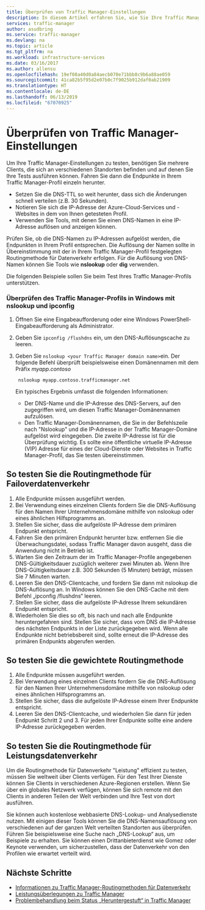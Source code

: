 ```yaml
---
title: Überprüfen von Traffic Manager-Einstellungen
description: In diesem Artikel erfahren Sie, wie Sie Ihre Traffic Manager-Einstellungen überprüfen.
services: traffic-manager
author: asudbring
ms.service: traffic-manager
ms.devlang: na
ms.topic: article
ms.tgt_pltfrm: na
ms.workload: infrastructure-services
ms.date: 03/16/2017
ms.author: allensu
ms.openlocfilehash: 19ef08a40d0a84aecb070e71bbb8c9b6a88ae059
ms.sourcegitcommit: 41ca82b5f95d2e07b0c7f9025b912daf0ab21909
ms.translationtype: HT
ms.contentlocale: de-DE
ms.lasthandoff: 06/13/2019
ms.locfileid: "67070925"
---
```

# <a name="verify-traffic-manager-settings"></a>Überprüfen von Traffic Manager-Einstellungen

Um Ihre Traffic Manager-Einstellungen zu testen, benötigen Sie mehrere Clients, die sich an verschiedenen Standorten befinden und auf denen Sie Ihre Tests ausführen können. Fahren Sie dann die Endpunkte in Ihrem Traffic Manager-Profil einzeln herunter.

* Setzen Sie die DNS-TTL so weit herunter, dass sich die Änderungen schnell verteilen (z.B. 30 Sekunden).
* Notieren Sie sich die IP-Adresse der Azure-Cloud-Services und -Websites in dem von Ihnen getesteten Profil.
* Verwenden Sie Tools, mit denen Sie einen DNS-Namen in eine IP-Adresse auflösen und anzeigen können.

Prüfen Sie, ob die DNS-Namen zu IP-Adressen aufgelöst werden, die Endpunkten in Ihrem Profil entsprechen. Die Auflösung der Namen sollte in Übereinstimmung mit der in Ihrem Traffic Manager-Profil festgelegten Routingmethode für Datenverkehr erfolgen. Für die Auflösung von DNS-Namen können Sie Tools wie **nslookup** oder **dig** verwenden.

Die folgenden Beispiele sollen Sie beim Test Ihres Traffic Manager-Profils unterstützen.

### <a name="check-traffic-manager-profile-using-nslookup-and-ipconfig-in-windows"></a>Überprüfen des Traffic Manager-Profils in Windows mit nslookup und ipconfig

1. Öffnen Sie eine Eingabeaufforderung oder eine Windows PowerShell-Eingabeaufforderung als Administrator.
2. Geben Sie `ipconfig /flushdns` ein, um den DNS-Auflösungscache zu leeren.
3. Geben Sie `nslookup <your Traffic Manager domain name>`ein. Der folgende Befehl überprüft beispielsweise einen Domänennamen mit dem Präfix *myapp.contoso*

        nslookup myapp.contoso.trafficmanager.net

    Ein typisches Ergebnis umfasst die folgenden Informationen:

    + Der DNS-Name und die IP-Adresse des DNS-Servers, auf den zugegriffen wird, um diesen Traffic Manager-Domänennamen aufzulösen.
    + Den Traffic Manager-Domänennamen, die Sie in der Befehlszeile nach "Nslookup" und die IP-Adresse in der Traffic Manager-Domäne aufgelöst wird eingegeben. Die zweite IP-Adresse ist für die Überprüfung wichtig. Es sollte eine öffentliche virtuelle IP-Adresse (VIP) Adresse für eines der Cloud-Dienste oder Websites in Traffic Manager-Profil, das Sie testen übereinstimmen.

## <a name="how-to-test-the-failover-traffic-routing-method"></a>So testen Sie die Routingmethode für Failoverdatenverkehr

1. Alle Endpunkte müssen ausgeführt werden.
2. Bei Verwendung eines einzelnen Clients fordern Sie die DNS-Auflösung für den Namen Ihrer Unternehmensdomäne mithilfe von nslookup oder eines ähnlichen Hilfsprogramms an.
3. Stellen Sie sicher, dass die aufgelöste IP-Adresse dem primären Endpunkt entspricht.
4. Fahren Sie den primären Endpunkt herunter bzw. entfernen Sie die Überwachungsdatei, sodass Traffic Manager davon ausgeht, dass die Anwendung nicht in Betrieb ist.
5. Warten Sie den Zeitraum der im Traffic Manager-Profile angegebenen DNS-Gültigkeitsdauer zuzüglich weiterer zwei Minuten ab. Wenn Ihre DNS-Gültigkeitsdauer z.B. 300 Sekunden (5 Minuten) beträgt, müssen Sie 7 Minuten warten.
6. Leeren Sie den DNS-Clientcache, und fordern Sie dann mit nslookup die DNS-Auflösung an. In Windows können Sie den DNS-Cache mit dem Befehl „ipconfig /flushdns“ leeren.
7. Stellen Sie sicher, dass die aufgelöste IP-Adresse Ihrem sekundären Endpunkt entspricht.
8. Wiederholen Sie dies so oft, bis nach und nach alle Endpunkte heruntergefahren sind. Stellen Sie sicher, dass vom DNS die IP-Adresse des nächsten Endpunkts in der Liste zurückgegeben wird. Wenn alle Endpunkte nicht betriebsbereit sind, sollte erneut die IP-Adresse des primären Endpunkts abgerufen werden.

## <a name="how-to-test-the-weighted-traffic-routing-method"></a>So testen Sie die gewichtete Routingmethode

1. Alle Endpunkte müssen ausgeführt werden.
2. Bei Verwendung eines einzelnen Clients fordern Sie die DNS-Auflösung für den Namen Ihrer Unternehmensdomäne mithilfe von nslookup oder eines ähnlichen Hilfsprogramms an.
3. Stellen Sie sicher, dass die aufgelöste IP-Adresse einem Ihrer Endpunkte entspricht.
4. Leeren Sie den DNS-Clientcache, und wiederholen Sie dann für jeden Endpunkt Schritt 2 und 3. Für jeden Ihrer Endpunkte sollte eine andere IP-Adresse zurückgegeben werden.

## <a name="how-to-test-the-performance-traffic-routing-method"></a>So testen Sie die Routingmethode für Leistungsdatenverkehr

Um die Routingmethode für Datenverkehr "Leistung" effizient zu testen, müssen Sie weltweit über Clients verfügen. Für den Test Ihrer Dienste können Sie Clients in verschiedenen Azure-Regionen erstellen. Wenn Sie über ein globales Netzwerk verfügen, können Sie sich remote mit den Clients in anderen Teilen der Welt verbinden und Ihre Test von dort ausführen.

Sie können auch kostenlose webbasierte DNS-Lookup- und Analysedienste nutzen. Mit einigen dieser Tools können Sie die DNS-Namensauflösung von verschiedenen auf der ganzen Welt verteilten Standorten aus überprüfen. Führen Sie beispielsweise eine Suche nach „DNS-Lookup“ aus, um Beispiele zu erhalten. Sie können einen Drittanbieterdienst wie Gomez oder Keynote verwenden, um sicherzustellen, dass der Datenverkehr von den Profilen wie erwartet verteilt wird.

## <a name="next-steps"></a>Nächste Schritte

* [Informationen zu Traffic Manager-Routingmethoden für Datenverkehr](traffic-manager-routing-methods.md)
* [Leistungsüberlegungen zu Traffic Manager](traffic-manager-performance-considerations.md)
* [Problembehandlung beim Status „Heruntergestuft“ in Traffic Manager](traffic-manager-troubleshooting-degraded.md)

